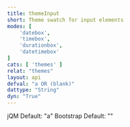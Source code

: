 ```yaml
---
title: themeInput
short: Theme swatch for input elements
modes: [
	'datebox',
	'timebox',
	'durationbox',
	'datetimebox'
]
cats: [ 'themes' ]
relat: "themes"
layout: api
defval: "a OR (blank)"
dattype: "String"
dyn: "True"
---
```


jQM Default: "a"
Bootstrap Default: ""
